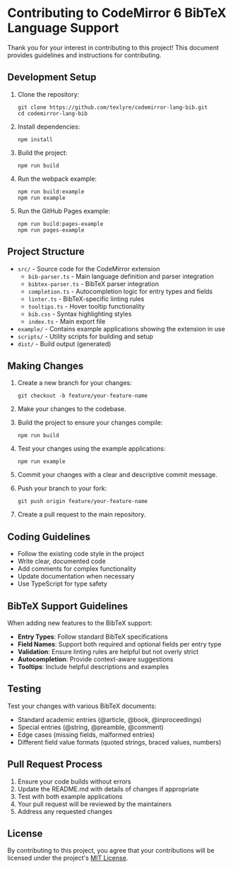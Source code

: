 # Contributing to CodeMirror 6 BibTeX Language Support

Thank you for your interest in contributing to this project! This document provides guidelines and instructions for contributing.

## Development Setup

1. Clone the repository:
   ```
   git clone https://github.com/texlyre/codemirror-lang-bib.git
   cd codemirror-lang-bib
   ```

2. Install dependencies:
   ```
   npm install
   ```

3. Build the project:
   ```
   npm run build
   ```

4. Run the webpack example:
   ```
   npm run build:example
   npm run example
   ```

5. Run the GitHub Pages example:
   ```
   npm run build:pages-example
   npm run pages-example
   ```

## Project Structure

- `src/` - Source code for the CodeMirror extension
  - `bib-parser.ts` - Main language definition and parser integration
  - `bibtex-parser.ts` - BibTeX parser integration
  - `completion.ts` - Autocompletion logic for entry types and fields
  - `linter.ts` - BibTeX-specific linting rules
  - `tooltips.ts` - Hover tooltip functionality
  - `bib.css` - Syntax highlighting styles
  - `index.ts` - Main export file
- `example/` - Contains example applications showing the extension in use
- `scripts/` - Utility scripts for building and setup
- `dist/` - Build output (generated)

## Making Changes

1. Create a new branch for your changes:
   ```
   git checkout -b feature/your-feature-name
   ```

2. Make your changes to the codebase.

3. Build the project to ensure your changes compile:
   ```
   npm run build
   ```

4. Test your changes using the example applications:
   ```
   npm run example
   ```

5. Commit your changes with a clear and descriptive commit message.

6. Push your branch to your fork:
   ```
   git push origin feature/your-feature-name
   ```

7. Create a pull request to the main repository.

## Coding Guidelines

- Follow the existing code style in the project
- Write clear, documented code
- Add comments for complex functionality
- Update documentation when necessary
- Use TypeScript for type safety

## BibTeX Support Guidelines

When adding new features to the BibTeX support:

- **Entry Types**: Follow standard BibTeX specifications
- **Field Names**: Support both required and optional fields per entry type
- **Validation**: Ensure linting rules are helpful but not overly strict
- **Autocompletion**: Provide context-aware suggestions
- **Tooltips**: Include helpful descriptions and examples

## Testing

Test your changes with various BibTeX documents:

- Standard academic entries (@article, @book, @inproceedings)
- Special entries (@string, @preamble, @comment)
- Edge cases (missing fields, malformed entries)
- Different field value formats (quoted strings, braced values, numbers)

## Pull Request Process

1. Ensure your code builds without errors
2. Update the README.md with details of changes if appropriate
3. Test with both example applications
4. Your pull request will be reviewed by the maintainers
5. Address any requested changes

## License

By contributing to this project, you agree that your contributions will be licensed under the project's [MIT License](LICENSE).